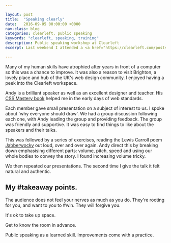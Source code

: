 ```yaml
---

layout: post
title:  "Speaking clearly"
date:   2016-09-05 00:00:00 +0000
nav-class: blog
categories: clearleft, public speaking
keywords: "clearleft, speaking, training"
description: Public speaking workshop at Clearleft
excerpt: Last weekend I attended a <a href="https://clearleft.com/posts/397">public speaking workshop</a> run by <a href="http://andybudd.com/">Andy Budd</a> at <a href="https://clearleft.com/">Clearleft</a>.

---
```


Many of my human skills have atrophied after years in front of a computer so this was a chance to improve. It was also a reason to visit Brighton, a lovely place and hub of the UK's web design community. I enjoyed having a peek into the Clearleft workspace.

Andy is a brilliant speaker as well as an excellent designer and teacher. His [CSS Mastery book](http://www.andybudd.com/archives/2005/12/css_mastery_coming_soon/) helped me in the early days of web standards.

Each member gave small presentation on a subject of interest to us. I spoke about 'why everyone should draw'. We had a group discussion following each one, with Andy leading the group and providing feedback.  The group was friendly and supportive. It was easy to find things to like about the speakers and their talks.

This was followed by a series of exercises, reading the Lewis Carroll poem [Jabberwocky](https://www.poetryfoundation.org/poems/42916/jabberwocky) out loud, over and over again. Andy direct this by breaking down emphasising different parts: volume, pitch, speed and using our whole bodies to convey the story. I found increasing volume tricky.

We then repeated our presentations. The second time I give the talk it felt natural and authentic.

## My #takeaway points.

The audience does not feel your nerves as much as you do. They're rooting for you, and want to you to #win. They will forgive you.

It's ok to take up space.

Get to know the room in advance.

Public speaking as a learned skill. Improvements come with a practice.